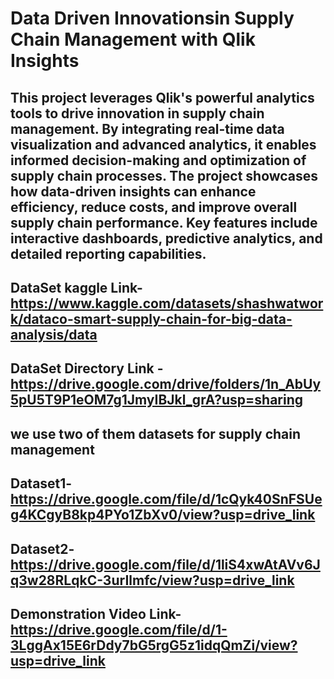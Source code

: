 # Data Driven Innovationsin Supply Chain Management with Qlik Insights
## This project leverages Qlik's powerful analytics tools to drive innovation in supply chain management. By integrating real-time data visualization and advanced analytics, it enables informed decision-making and optimization of supply chain processes. The project showcases how data-driven insights can enhance efficiency, reduce costs, and improve overall supply chain performance. Key features include interactive dashboards, predictive analytics, and detailed reporting capabilities.
## DataSet kaggle Link- https://www.kaggle.com/datasets/shashwatwork/dataco-smart-supply-chain-for-big-data-analysis/data
## DataSet Directory Link - https://drive.google.com/drive/folders/1n_AbUy5pU5T9P1eOM7g1JmyIBJkl_grA?usp=sharing
## we use two of them datasets for supply chain management
## Dataset1- https://drive.google.com/file/d/1cQyk40SnFSUeg4KCgyB8kp4PYo1ZbXv0/view?usp=drive_link
## Dataset2- https://drive.google.com/file/d/1liS4xwAtAVv6Jq3w28RLqkC-3urIlmfc/view?usp=drive_link
## Demonstration Video Link- https://drive.google.com/file/d/1-3LggAx15E6rDdy7bG5rgG5z1idqQmZi/view?usp=drive_link

